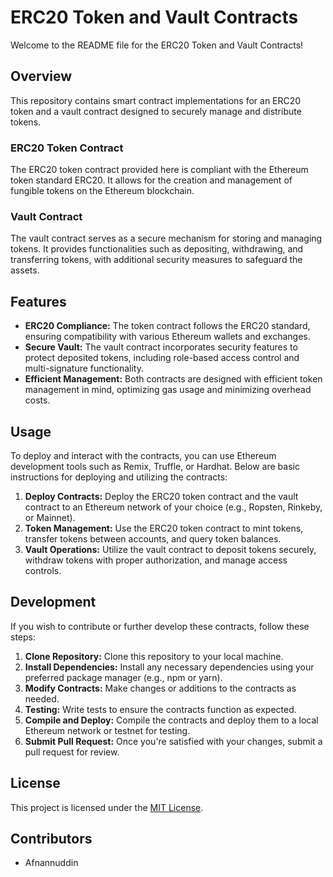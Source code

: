 # ERC20 Token and Vault Contracts

Welcome to the README file for the ERC20 Token and Vault Contracts!

## Overview

This repository contains smart contract implementations for an ERC20 token and a vault contract designed to securely manage and distribute tokens.

### ERC20 Token Contract

The ERC20 token contract provided here is compliant with the Ethereum token standard ERC20. It allows for the creation and management of fungible tokens on the Ethereum blockchain.

### Vault Contract

The vault contract serves as a secure mechanism for storing and managing tokens. It provides functionalities such as depositing, withdrawing, and transferring tokens, with additional security measures to safeguard the assets.

## Features

- **ERC20 Compliance:** The token contract follows the ERC20 standard, ensuring compatibility with various Ethereum wallets and exchanges.
- **Secure Vault:** The vault contract incorporates security features to protect deposited tokens, including role-based access control and multi-signature functionality.
- **Efficient Management:** Both contracts are designed with efficient token management in mind, optimizing gas usage and minimizing overhead costs.

## Usage

To deploy and interact with the contracts, you can use Ethereum development tools such as Remix, Truffle, or Hardhat. Below are basic instructions for deploying and utilizing the contracts:

1. **Deploy Contracts:** Deploy the ERC20 token contract and the vault contract to an Ethereum network of your choice (e.g., Ropsten, Rinkeby, or Mainnet).
2. **Token Management:** Use the ERC20 token contract to mint tokens, transfer tokens between accounts, and query token balances.
3. **Vault Operations:** Utilize the vault contract to deposit tokens securely, withdraw tokens with proper authorization, and manage access controls.

## Development

If you wish to contribute or further develop these contracts, follow these steps:

1. **Clone Repository:** Clone this repository to your local machine.
2. **Install Dependencies:** Install any necessary dependencies using your preferred package manager (e.g., npm or yarn).
3. **Modify Contracts:** Make changes or additions to the contracts as needed.
4. **Testing:** Write tests to ensure the contracts function as expected.
5. **Compile and Deploy:** Compile the contracts and deploy them to a local Ethereum network or testnet for testing.
6. **Submit Pull Request:** Once you're satisfied with your changes, submit a pull request for review.

## License

This project is licensed under the [MIT License](LICENSE).


## Contributors

- Afnannuddin<afnanuddinks>

